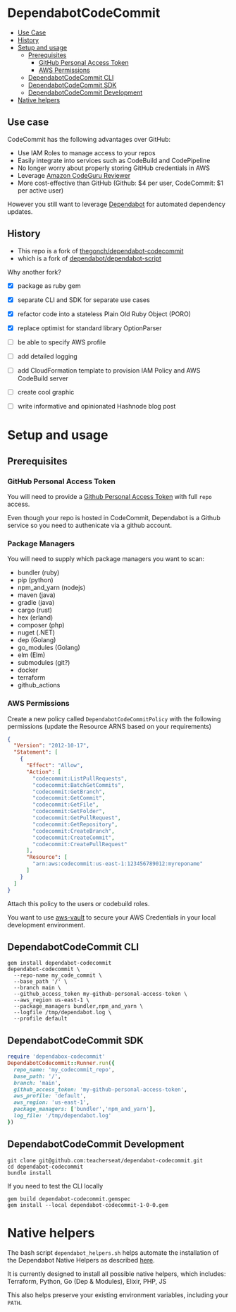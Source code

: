 # DependabotCodeCommit

- [Use Case](#use-case)
- [History](#history)
- [Setup and usage](#setup-and-usage)
  - [Prerequisites](#prerequisites)
    - [GitHub Personal Access Token](#github-personal-access-token)
    - [AWS Permissions](#aws-permissions)
  - [DependabotCodeCommit CLI](#dependabotcodecommit-cli)
  - [DependabotCodeCommit SDK](#dependabotcodecommit-sdk)
  - [DependabotCodeCommit Development](#dependabotcodecommit-development)
- [Native helpers](#native-helpers)

## Use case

CodeCommit has the following advantages over GitHub:

- Use IAM Roles to manage access to your repos
- Easily integrate into services such as CodeBuild and CodePipeline
- No longer worry about properly storing GitHub credentials in AWS
- Leverage [Amazon CodeGuru Reviewer](https://aws.amazon.com/codeguru/)
- More cost-effective than GitHub (Github: $4 per user, CodeCommit: $1 per active user)

However you still want to leverage [Dependabot](https://dependabot.com/) for automated dependency updates.

## History

- This repo is a fork of [thegonch/dependabot-codecommit](https://github.com/thegonch/dependabot-codecommit])
- which is a fork of [dependabot/dependabot-script](https://github.com/dependabot/dependabot-script)

Why another fork?

- [x] package as ruby gem
- [x] separate CLI and SDK for separate use cases
- [x] refactor code into a stateless Plain Old Ruby Object (PORO)
- [x] replace optimist for standard library OptionParser
- [ ] be able to specify AWS profile
- [ ] add detailed logging
- [ ] add CloudFormation template to provision IAM Policy and AWS CodeBuild server
- [ ] create cool graphic
- [ ] write informative and opinionated Hashnode blog post


# Setup and usage

## Prerequisites

### GitHub Personal Access Token

You will need to provide a [Github Personal Access Token](https://docs.github.com/en/github/authenticating-to-github/creating-a-personal-access-token) with full `repo` access.

Even though your repo is hosted in CodeCommit, Dependabot is a Github service so you need to authenicate via a github account.


### Package Managers

You will need to supply which package managers you want to scan:

- bundler (ruby)
- pip (python)
- npm_and_yarn (nodejs)
- maven (java)
- gradle  (java)
- cargo (rust)
- hex (erland)
- composer (php)
- nuget (.NET)
- dep (Golang)
- go_modules (Golang)
- elm (Elm)
- submodules (git?)
- docker
- terraform
- github_actions

### AWS Permissions

Create a new policy called `DependabotCodeCommitPolicy` with the
following permissions (update the Resource ARNS based on your requirements)

```json
{
  "Version": "2012-10-17",
  "Statement": [
    {
      "Effect": "Allow",
      "Action": [
        "codecommit:ListPullRequests",
        "codecommit:BatchGetCommits",
        "codecommit:GetBranch",
        "codecommit:GetCommit",
        "codecommit:GetFile",
        "codecommit:GetFolder",
        "codecommit:GetPullRequest",
        "codecommit:GetRepository",
        "codecommit:CreateBranch",
        "codecommit:CreateCommit",
        "codecommit:CreatePullRequest"
      ],
      "Resource": [
        "arn:aws:codecommit:us-east-1:123456789012:myreponame"
      ]
    }
  ]
}
```

Attach this policy to the users or codebuild roles.

You want to use [aws-vault](https://github.com/99designs/aws-vault) to
secure your AWS Credentials in your local development environment.

## DependabotCodeCommit CLI

```
gem install dependabot-codecommit
dependabot-codecommit \ 
  --repo-name my_code_commit \
  --base_path '/' \
  --branch main \
  --github_access_token my-github-personal-access-token \
  --aws_region us-east-1 \
  --package_managers bundler,npm_and_yarn \
  --logfile /tmp/dependabot.log \
  --profile default
```

## DependabotCodeCommit SDK

```rb
require 'dependabox-codecommit'
DependabotCodecommit::Runner.run({
  repo_name: 'my_codecommit_repo',
  base_path: '/',
  branch: 'main',
  github_access_token: 'my-github-personal-access-token',
  aws_profile: 'default',
  aws_region: 'us-east-1',
  package_managers: ['bundler','npm_and_yarn'],
  log_file: '/tmp/dependabot.log'
})
```

## DependabotCodeCommit Development

```
git clone git@github.com:teacherseat/dependabot-codecommit.git
cd dependabot-codecommit
bundle install
```

If you need to test the CLI locally

```
gem build dependabot-codecommit.gemspec
gem install --local dependabot-codecommit-1-0-0.gem
```

# Native helpers

The bash script `dependabot_helpers.sh` helps automate the installation of the Dependabot Native Helpers as described [here](https://github.com/dependabot/dependabot-script#native-helpers).

It is currently designed to install all possible native helpers, which includes:
Terraform, Python, Go (Dep & Modules), Elixir, PHP, JS

This also helps preserve your existing environment variables, including your `PATH`.
